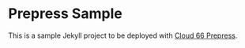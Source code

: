 # Prepress Sample

This is a sample Jekyll project to be deployed with [Cloud 66 Prepress](https://cloud66.com/frameworks/static-sites).


